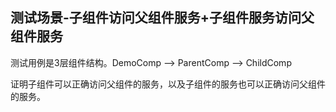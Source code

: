 ## 测试场景-子组件访问父组件服务+子组件服务访问父组件服务

测试用例是3层组件结构。DemoComp --> ParentComp --> ChildComp

证明子组件可以正确访问父组件的服务，以及子组件的服务也可以正确访问父组件的服务。

